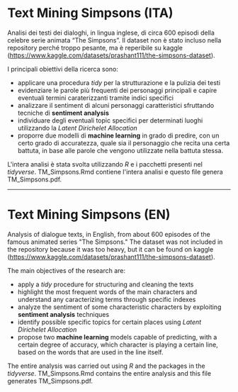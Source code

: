 # Text Mining Simpsons (ITA)

Analisi dei testi dei dialoghi, in lingua inglese, di circa 600 episodi della celebre serie animata “The Simpsons”.
Il dataset non è stato incluso nella repository perché troppo pesante, ma è reperibile su kaggle (https://www.kaggle.com/datasets/prashant111/the-simpsons-dataset).

I principali obiettivi della ricerca sono:
- applicare una procedura *tidy* per la strutturazione e la pulizia dei testi
- evidenziare le parole più frequenti dei personaggi principali e capire eventuali termini caraterizzanti tramite indici specifici
- analizzare il sentiment di alcuni personaggi caratteristici sfruttando tecniche di **sentiment analysis**
- individuare degli eventuali topic specifici per determinati luoghi utilizzando la *Latent Dirichelet Allocation*
- proporre due modelli di **machine learning** in grado di predire, con un certo grado di accuratezza, quale sia il personaggio che recita una certa battuta, in base alle parole che vengono utilizzate nella battuta stessa.

L'intera analisi è stata svolta utilizzando *R* e i pacchetti presenti nel *tidyverse*. TM_Simpsons.Rmd contiene l'intera analisi e questo file genera TM_Simpsons.pdf.

-------------------------------------------------------------------------------------------------------------------------------------------------------


# Text Mining Simpsons (EN)

Analysis of dialogue texts, in English, from about 600 episodes of the famous animated series "The Simpsons."
The dataset was not included in the repository because it was too heavy, but it can be found on kaggle (https://www.kaggle.com/datasets/prashant111/the-simpsons-dataset).

The main objectives of the research are:
- apply a *tidy* procedure for structuring and cleaning the texts
- highlight the most frequent words of the main characters and understand any caracterizing terms through specific indexes
- analyze the sentiment of some characteristic characters by exploiting **sentiment analysis** techniques
- identify possible specific topics for certain places using *Latent Dirichelet Allocation*
- propose two **machine learning** models capable of predicting, with a certain degree of accuracy, which character is playing a certain line, based on the words that are used in the line itself.

The entire analysis was carried out using *R* and the packages in the *tidyverse*. TM_Simpsons.Rmd contains the entire analysis and this file generates TM_Simpsons.pdf.
